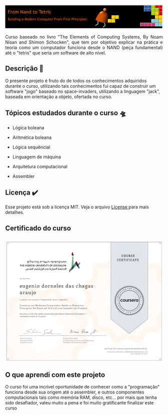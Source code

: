 <!-- <h1> 🚧README EM DESENVOLVIMENTO 🚧 </h1> -->


<h1 align="center">
  <img align="center" alt="IgniteModule1" src="https://github.com/eugeniol2/assets/blob/main/NandToTetris.png" />
</h1>


<p align="justify"> Curso baseado no livro "The Elements of Computing Systems, By Noam Nisan and Shimon Schocken", que tem por objetivo explicar 
na prática e teoria como um computador funciona desde o NAND (peça fundamental) até o "tetris" que seria um software de alto nível.
</p>

<h2>Descrição 📝</h2>
<p> O presente projeto é fruto do de todos os conhecimentos adquiridos durante o curso, utilizando tais conhecimentos fui capaz de construir um software 
"jogo" baseado no space-invaders, utilizando a linguagem "jack", baseada em orientação a objeto, ofertada no curso.
</p>


<h2>Tópicos estudados durante o curso 🛸</h2>
<ul>
    <li><p> Lógica boleana </p>
    <li><p> Aritmética boleana </p>
    <li><p> Lógica sequêncial </p>
    <li><p> Linguagem de máquina </p>
    <li><p> Arquitetura computacional </p>
    <li><p> Assembler </p>
  </ul>


<h2> Licença ✔️ </h2>
Esse projeto está sob a licença MIT. Veja o arquivo <a href="https://github.com/eugeniol2/DtMoney/blob/main/LICENSE"> License </a> para mais detalhes.

<h2> Certificado do curso <h2>
 
 <img align="center" alt="IgniteModule1" src="https://github.com/eugeniol2/assets/blob/main/CertificadoN2T.png" />

<h2> O que aprendi com este projeto </h2>
  
 <p>
   O curso foi uma incrível oportunidade de conhecer como a "programação" funciona desde sua origem até o assembler, e outros componentes computacionais
   tais como memória RAM, disco, etc... por mais que tenha sido desafiador, valeu muito a pena e foi muito gratificante finalizar este curso
  </p>

